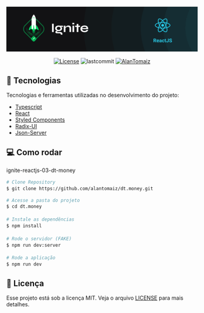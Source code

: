 <p align="center">
  <img alt="ReactJS Ignite" src=".github/ignite.png" />
</p>

<p align="center">
  <a href="LICENSE"><img  src="https://img.shields.io/static/v1?label=License&message=MIT&color=8257e5&labelColor=202024" alt="License"></a>
  <img alt="lastcommit" src="https://img.shields.io/github/last-commit/alantomaiz/dt.money?color=%235761C3" />
  <a href="https://www.linkedin.com/in/alantomaiz/"><img alt="AlanTomaiz" src="https://img.shields.io/badge/-AlanTomaiz-5965e0?style=flat&logo=Linkedin&logoColor=white" /></a>
</p>

## 🚀 Tecnologias
Tecnologias e ferramentas utilizadas no desenvolvimento do projeto:
* [Typescript](https://www.typescriptlang.org/)
* [React](https://reactjs.org/)
* [Styled Components](https://styled-components.com/)
* [Radix-UI](https://www.radix-ui.com/primitives/)
* [Json-Server](https://github.com/typicode/json-server/)

## 💻 Como rodar
ignite-reactjs-03-dt-money

```bash
# Clone Repository
$ git clone https://github.com/alantomaiz/dt.money.git
```

```bash
# Acesse a pasta do projeto
$ cd dt.money

# Instale as dependências
$ npm install

# Rode o servidor (FAKE)
$ npm run dev:server

# Rode a aplicação
$ npm run dev
```

## 📝 Licença
Esse projeto está sob a licença MIT. Veja o arquivo [LICENSE](LICENSE) para mais detalhes.
